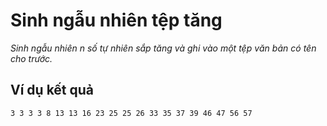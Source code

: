 ﻿# Sinh ngẫu nhiên tệp tăng

*Sinh ngẫu nhiên n số tự nhiên sắp tăng và ghi vào một tệp văn bản có tên cho trước.*

## Ví dụ kết quả

```
3 3 3 3 8 13 13 16 23 25 25 26 33 35 37 39 46 47 56 57
```
